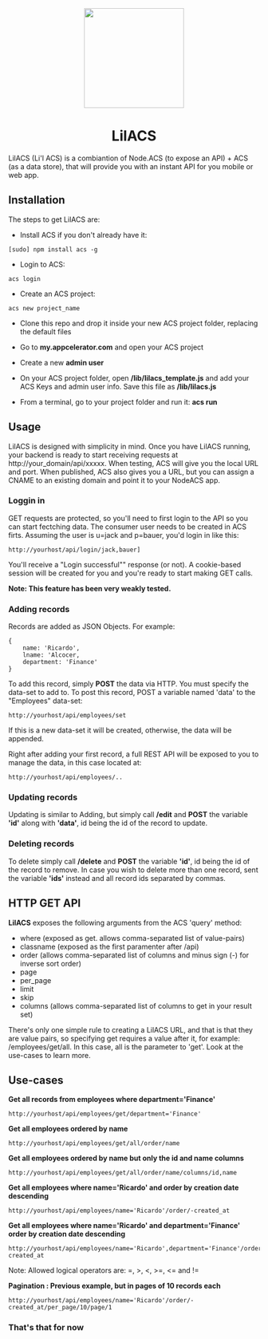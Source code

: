 <center><img src="https://raw.github.com/ricardoalcocer/lilacs/master/public/images/retro_flower_1_color_colour_lilac_peace-999px.png" width="200">

<h1>LilACS</h1>

</center>


LilACS (Li'l ACS) is a combiantion of Node.ACS (to expose an API) + ACS (as a data store), that will provide you with an instant API for you mobile or web app.

## Installation

The steps to get LilACS are:

* Install ACS if you don't already have it: 

```
[sudo] npm install acs -g
```
* Login to ACS: 

```
acs login
```
* Create an ACS project: 

```
acs new project_name
```

* Clone this repo and drop it inside your new ACS project folder, replacing the default files

* Go to **my.appcelerator.com** and open your ACS project

* Create a new **admin user**

* On your ACS project folder, open **/lib/lilacs_template.js** and add your ACS 
Keys and admin user info.  Save this file as **/lib/lilacs.js**

* From a terminal, go to your project folder and run it: **acs run**


## Usage
LilACS is designed with simplicity in mind.  Once you have LilACS running, your backend is ready to start receiving requests at http://your_domain/api/xxxxx.  When testing, ACS will give you the local URL and port.  When published, ACS also gives you a URL, but you can assign a CNAME to an existing domain and point it to your NodeACS app.  

### Loggin in
GET requests are protected, so you'll need to first login to the API so you can start fectching data.  The consumer user needs to be created in ACS firts.  Assuming the user is u=jack and p=bauer, you'd login in like this:

```
http://yourhost/api/login/jack,bauer]
```

You'll receive a "Login successful"" response (or not).  A cookie-based session will be created for you and you're ready to start making GET calls. 

**Note:  This feature has been very weakly tested.**

### Adding records

Records are added as JSON Objects.  For example:

```
{
	name: 'Ricardo',
	lname: 'Alcocer,
	department: 'Finance'
}
```

To add this record, simply **POST** the data via HTTP.  You must specify the data-set to add to.  To post this record, POST a variable named 'data' to the "Employees" data-set:

```
http://yourhost/api/employees/set

```

If this is a new data-set it will be created, otherwise, the data will be appended.


Right after adding your first record, a full REST API will be exposed to you to manage the data, in this case located at:

```
http://yourhost/api/employees/..
```

### Updating records

Updating is similar to Adding, but simply call **/edit** and **POST** the variable **'id'** along with **'data'**, id being the id of the record to update.

### Deleting records

To delete simply call **/delete** and **POST** the variable **'id'**, id being the id of the record to remove.  In case you wish to delete more than one record, sent the variable **'ids'** instead and all record ids separated by commas.


## HTTP GET API
**LilACS** exposes the following arguments from the ACS 'query' method:

* where (exposed as get. allows comma-separated list of value-pairs)
* classname (exposed as the first paramenter after /api)
* order (allows comma-separated list of columns and minus sign (-) for inverse sort order)
* page
* per_page
* limit
* skip
* columns (allows comma-separated list of columns to get in your result set)

There's only one simple rule to creating a LilACS URL, and that is that they are value pairs, so specifying get requires a value after it, for example: /employees/get/all.  In this case, all is the parameter to 'get'.  Look at the use-cases to learn more.

## Use-cases 

**Get all records from employees where department='Finance'**

```
http://yourhost/api/employees/get/department='Finance'
```
**Get all employees ordered by name**

```
http://yourhost/api/employees/get/all/order/name
```

**Get all employees ordered by name but only the id and name columns**

```
http://yourhost/api/employees/get/all/order/name/columns/id,name
```

**Get all employees where name='Ricardo' and order by creation date descending**

```
http://yourhost/api/employees/name='Ricardo'/order/-created_at
```

**Get all employees where name='Ricardo' and department='Finance' order by creation date descending**

```
http://yourhost/api/employees/name='Ricardo',department='Finance'/order/-created_at
```
Note: Allowed logical operators are: =, >, <, >=, <= and !=

**Pagination : Previous example, but in pages of 10 records each**

```
http://yourhost/api/employees/name='Ricardo'/order/-created_at/per_page/10/page/1
```

### That's that for now

